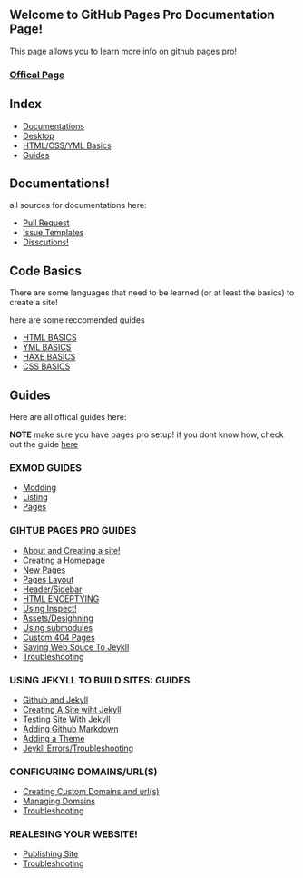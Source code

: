 ## Welcome to GitHub Pages Pro Documentation Page!

This page allows you to learn more info on github pages pro!

### [Offical Page](https://kadedevteam.github.io/GithubPagesPro/)

## Index
- [Documentations](#documentations)
- [Desktop]()
- [HTML/CSS/YML Basics](#code-basics)
- [Guides](#guides)


## Documentations!
all sources for documentations here:
- [Pull Request](https://github.com/kadedevteam/Github-Pages-Pro/pulls)
- [Issue Templates](https://github.com/kadedevteam/Github-Pages-Pro/issues)
- [Disscutions!](https://github.com/kadedevteam/Github-Pages-Pro/discussions)

## Code Basics
There are some languages that need to be learned (or at least the basics) to create a site!

here are some reccomended guides

- [HTML BASICS](http://www.simplehtmlguide.com/basics.php#:~:text=%20HTML%20Basics%20%201%20Headings.%20Use%20headings,your%20holiday%20photos%20or%20other%20images...%20More%20)
- [YML BASICS](https://www.tutorialspoint.com/yaml/yaml_basics.htm)
- [HAXE BASICS](https://haxe.org/documentation/introduction/)
- [CSS BASICS](https://www.w3schools.com/Css/css_intro.asp)


## Guides
Here are all offical guides here:

**NOTE** make sure you have pages pro setup! if you dont know how, check out the guide [here](https://kadedevteam.github.io/GithubPagesPro/SettingUpPagesPro)

### EXMOD GUIDES
- [Modding](https://kadedevteam.github.io/Pages-ExMod/)
- [Listing](https://kadedevteam.github.io/Pages-ExMod/)
- [Pages](https://kadedevteam.github.io/Pages-ExMod/)

### GIHTUB PAGES PRO GUIDES
- [About and Creating a site!](https://kadedevteam.github.io/Pages-Guides/creating-site)
- [Creating a Homepage](https://kadedevteam.github.io/Pages-Guides/creating-homepage)
- [New Pages](https://kadedevteam.github.io/Pages-Guides/new-pages)
- [Pages Layout](https://kadedevteam.github.io/Pages-Guides/layout)
- [Header/Sidebar](https://kadedevteam.github.io/Pages-Guides/header)
- [HTML ENCEPTYING](https://kadedevteam.github.io/Pages-Guides/html)
- [Using Inspect!](https://kadedevteam.github.io/Pages-Guides/inspect)
- [Assets/Desighning](https://kadedevteam.github.io/Pages-Guides/assets)
- [Using submodules](https://kadedevteam.github.io/Pages-Guides/sub-modules)
- [Custom 404 Pages](https://kadedevteam.github.io/Pages-Guides/404-pages)
- [Saving Web Souce To Jeykll ](https://kadedevteam.github.io/Pages-Guides/saving-source)
- [Troubleshooting](https://kadedevteam.github.io/Pages-Guides/troubleshooting)

### USING JEKYLL TO BUILD SITES: GUIDES
- [Github and Jekyll]({{site.url}}jekyllguides/)
- [Creating A Site wiht Jekyll]({{site.url}}jekyllguides/)
- [Testing Site With Jekyll]({{site.url}}jekyllguides/)
- [Adding Github Markdown]({{site.url}}jekyllguides/)
- [Adding a Theme]({{site.url}}jekyllguides/)
- [Jeykll Errors/Troubleshooting]({{site.url}}jekyllguides/)


### CONFIGURING DOMAINS/URL(S)
- [Creating Custom Domains and url(s)]({{site.url}}configguides/)
- [Managing Domains]({{site.url}}configguides/)
- [Troubleshooting]({{site.url}}configguides/)

### REALESING YOUR WEBSITE!
- [Publishing Site](https://kadedevteam.github.io/Documentations/realesingsite)
- [Troubleshooting](https://kadedevteam.github.io/Documentations/troubleshooting)
